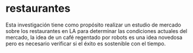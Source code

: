 # restaurantes
Esta investigación tiene como propósito realizar un estudio de mercado sobre los restaurantes en LA para determinar las condiciones actuales del mercado, la idea de un café regentado por robots es una idea novedosa pero es necesario verificar si el éxito es sostenible con el tiempo.
